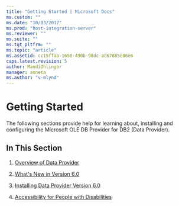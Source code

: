 ```yaml
---
title: "Getting Started | Microsoft Docs"
ms.custom: ""
ms.date: "10/03/2017"
ms.prod: "host-integration-server"
ms.reviewer: ""
ms.suite: ""
ms.tgt_pltfrm: ""
ms.topic: "article"
ms.assetid: cc15ffaa-1658-490b-98dc-ad67885e86e6
caps.latest.revision: 5
author: MandiOhlinger
manager: anneta
ms.author: "v-mlynd"
---
```

# Getting Started
The following sections provide help for learning about, installing and configuring the Microsoft OLE DB Provider for DB2 (Data Provider).  
  
## In This Section  
  
1.  [Overview of Data Provider](../db2oledbv/overview-of-data-provider.md)  
  
2.  [What's New in Version 6.0](../db2oledbv/what-s-new-in-version-6-0.md)  

4.  [Installing Data Provider Version 6.0](../db2oledbv/installing-data-provider-version-6-0.md) 
  
6.  [Accessibility for People with Disabilities](../db2oledbv/accessibility.md)